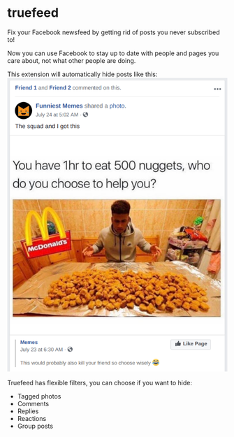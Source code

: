 # truefeed
Fix your Facebook newsfeed by getting rid of posts you never subscribed to!

Now you can use Facebook to stay up to date with people and pages you care about, not what other people are doing.

This extension will automatically hide posts like this:
![](images/example.png)

Truefeed has flexible filters, you can choose if you want to hide:
- Tagged photos
- Comments
- Replies
- Reactions
- Group posts
